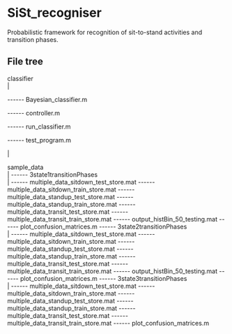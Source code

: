 # SiSt_recogniser
Probabilistic framework for recognition of sit-to-stand activities and transition phases.


## File tree

classifier\
|

 ------ Bayesian_classifier.m

 ------ controller.m

 ------ run_classifier.m

 ------ test_program.m

|

sample_data\
|
 ------ 3state1transitionPhases\
        |
	 ------ multiple_data_sitdown_test_store.mat
	 ------ multiple_data_sitdown_train_store.mat
	 ------ multiple_data_standup_test_store.mat
	 ------ multiple_data_standup_train_store.mat
	 ------ multiple_data_transit_test_store.mat
	 ------ multiple_data_transit_train_store.mat
	 ------ output_histBin_50_testing.mat
	 ------ plot_confusion_matrices.m
 ------ 3state2transitionPhases\
        |
	 ------ multiple_data_sitdown_test_store.mat
	 ------ multiple_data_sitdown_train_store.mat
	 ------ multiple_data_standup_test_store.mat
	 ------ multiple_data_standup_train_store.mat
	 ------ multiple_data_transit_test_store.mat
	 ------ multiple_data_transit_train_store.mat
	 ------ output_histBin_50_testing.mat
	 ------ plot_confusion_matrices.m
 ------ 3state3transitionPhases\
        |
	 ------ multiple_data_sitdown_test_store.mat
	 ------ multiple_data_sitdown_train_store.mat
	 ------ multiple_data_standup_test_store.mat
	 ------ multiple_data_standup_train_store.mat
	 ------ multiple_data_transit_test_store.mat
	 ------ multiple_data_transit_train_store.mat
	 ------ plot_confusion_matrices.m
